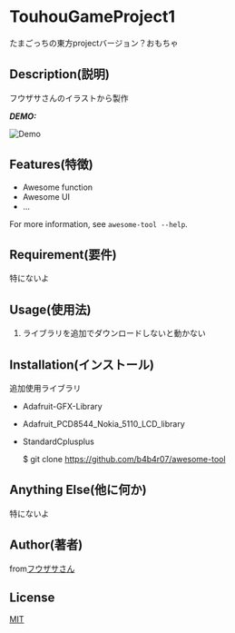 # TouhouGameProject1

たまごっちの東方projectバージョン？おもちゃ

## Description(説明)

フウザサさんのイラストから製作

***DEMO:***

![Demo](https://image-url.gif)

## Features(特徴)

- Awesome function
- Awesome UI
- ...

For more information, see `awesome-tool --help`.

## Requirement(要件)

特にないよ

## Usage(使用法)

1. ライブラリを追加でダウンロードしないと動かない

## Installation(インストール)

追加使用ライブラリ
- Adafruit-GFX-Library
- Adafruit_PCD8544_Nokia_5110_LCD_library
- StandardCplusplus

    $ git clone https://github.com/b4b4r07/awesome-tool

## Anything Else(他に何か)

特にないよ

## Author(著者)

from[フウザサさん](http://seiga.nicovideo.jp/seiga/im6459594)

## License

[MIT](http://b4b4r07.mit-license.org)
